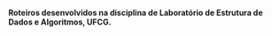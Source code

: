 <b> Roteiros desenvolvidos na disciplina de Laboratório de Estrutura de Dados e Algoritmos, UFCG. <b>
